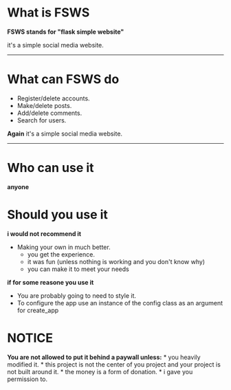 # What is FSWS
**FSWS stands for "flask simple website"**

it's a simple social media website.

---

# What can FSWS do
* Register/delete accounts.
* Make/delete posts.
* Add/delete comments.
* Search for users.

**Again**
it's a simple social media website.

---

# Who can use it
**anyone**

# Should you use it

**i would not recommend it**

* Making your own in much better.
    * you get the experience.
    * it was fun (unless nothing is working and you don't know why)
    * you can make it to meet your needs

**if for some reasone you use it**

* You are probably going to need to style it.
* To configure the app use an instance of the config class as an argument for create_app

# NOTICE
**You are not allowed to put it behind a paywall unless:**
    * you heavily modified it. 
    * this project is not the center of you project and your project is not built around it. 
    * the money is a form of donation. 
    * i gave you permission to.
